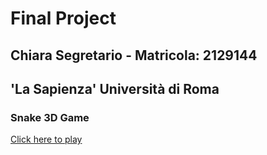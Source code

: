 # Final Project

## Chiara Segretario - Matricola: 2129144
## 'La Sapienza' Università di Roma


### Snake 3D Game

[Click here to play](http://localhost:5173/index.html)
